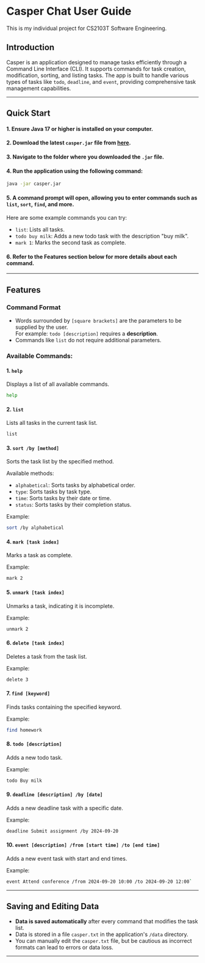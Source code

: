 # Casper Chat User Guide

This is my individual project for CS2103T Software Engineering. 

## Introduction

Casper is an application designed to manage tasks efficiently through a Command Line Interface (CLI). It supports 
commands for task creation, modification, sorting, and listing tasks. The app is built to handle various types of 
tasks like `todo`, `deadline`, and `event`, providing comprehensive task management capabilities.

---
## Quick Start
#### 1. Ensure Java 17 or higher is installed on your computer.
#### 2. Download the latest `casper.jar` file from [here](#).
#### 3. Navigate to the folder where you downloaded the `.jar` file.
#### 4. Run the application using the following command:
```bash
java -jar casper.jar
```
#### 5. A command prompt will open, allowing you to enter commands such as `list`, `sort`, `find`, and more. 
Here are some example commands you can try:
- `list`: Lists all tasks.
- `todo buy milk`: Adds a new todo task with the description "buy milk".
- `mark 1`: Marks the second task as complete.
#### 6. Refer to the Features section below for more details about each command.

---

## Features

### Command Format
- Words surrounded by `[square brackets]` are the parameters to be supplied by the user.  
  For example: `todo [description]` requires a **description**.
- Commands like `list` do not require additional parameters.

### Available Commands:

#### 1. `help`
Displays a list of all available commands.
```bash
help
```

#### 2. `list`
Lists all tasks in the current task list.
```bash
list
```

#### 3. `sort /by [method]`
Sorts the task list by the specified method.

Available methods:
- `alphabetical`: Sorts tasks by alphabetical order.
- `type`: Sorts tasks by task type.
- `time`: Sorts tasks by their date or time.
- `status`: Sorts tasks by their completion status.

Example:
```bash
sort /by alphabetical
```

#### 4. `mark [task index]`
Marks a task as complete.

Example:
```bash
mark 2
```

#### 5. `unmark [task index]`
Unmarks a task, indicating it is incomplete.

Example:
```bash
unmark 2
```

#### 6. `delete [task index]`
Deletes a task from the task list.

Example:
```bash
delete 3
```

#### 7. `find [keyword]`
Finds tasks containing the specified keyword.

Example:
```bash
find homework
```

#### 8. `todo [description]`
Adds a new todo task.

Example:
```bash
todo Buy milk
```

#### 9. `deadline [description] /by [date]`
Adds a new deadline task with a specific date.

Example:
```bash 
deadline Submit assignment /by 2024-09-20
```

#### 10. `event [description] /from [start time] /to [end time]`
Adds a new event task with start and end times.

Example:
```bash 
event Attend conference /from 2024-09-20 10:00 /to 2024-09-20 12:00`
```

---

## Saving and Editing Data

- **Data is saved automatically** after every command that modifies the task list.
- Data is stored in a file `casper.txt` in the application's `/data` directory.
- You can manually edit the `casper.txt` file, but be cautious as incorrect formats can lead to errors or data loss.

---
